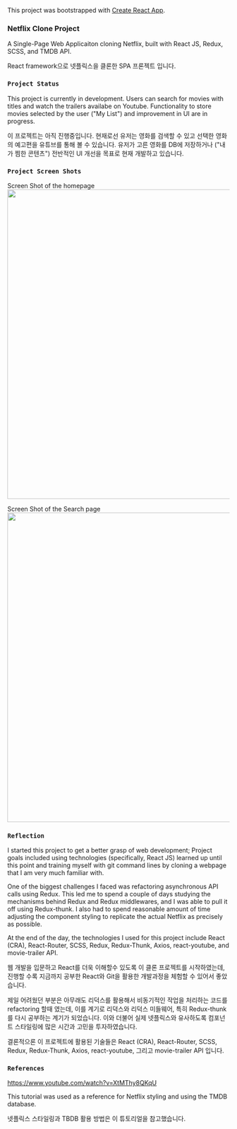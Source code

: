 This project was bootstrapped with [Create React App](https://github.com/facebook/create-react-app).

### Netflix Clone Project

A Single-Page Web Applicaiton cloning Netflix, built with React JS, Redux, SCSS, and TMDB API.

React framework으로 넷플릭스을 클론한 SPA 프론젝트 입니다.

### `Project Status`

This project is currently in development. Users can search for movies with titles and watch the trailers availabe on Youtube. Functionality to store movies selected by the user ("My List") and improvement in UI are in progress.

이 프로젝트는 아직 진행중입니다. 현재로선 유저는 영화를 검색할 수 있고 선택한 영화의 예고편을 유튜브를 통해 볼 수 있습니다. 유저가 고른 영화를 DB에 저장하거나 ("내가 찜한 콘텐츠") 전반적인 UI 개선을 목표로 현재 개발하고 있습니다.

### `Project Screen Shots`

Screen Shot of the homepage
<img height="700" src="./images/ScreenShot1.png">

Screen Shot of the Search page
<img height="700" src="./images/ScreenShot2.png">

### `Reflection`

I started this project to get a better grasp of web development; Project goals included using technologies (specifically, React JS) learned up until this point and training myself with git command lines by cloning a webpage that I am very much familiar with.

One of the biggest challenges I faced was refactoring asynchronous API calls using Redux. This led me to spend a couple of days studying the mechanisms behind Redux and Redux middlewares, and I was able to pull it off using Redux-thunk. I also had to spend reasonable amount of time adjusting the component styling to replicate the actual Netflix as precisely as possible.

At the end of the day, the technologies I used for this project include React (CRA), React-Router, SCSS, Redux, Redux-Thunk, Axios, react-youtube, and movie-trailer API.

웹 개발을 입문하고 React를 더욱 이해할수 있도록 이 클론 프로젝트를 시작하였는데, 진행할 수록 지금까지 공부한 React와 Git을 활용한 개발과정을 체험할 수 있어서 좋았습니다.

제일 어려웠던 부분은 아무래도 리덕스를 활용해서 비동기적인 작업을 처리하는 코드를 refactoring 할때 였는데, 이를 계기로 리덕스와 리덕스 미들웨어, 특히 Redux-thunk를 다시 공부하는 계기가 되었습니다. 이와 더불어 실제 넷플릭스와 유사하도록 컴포넌트 스타일링에 많은 시간과 고민을 투자하였습니다.

결론적으론 이 프로젝트에 활용된 기술들은 React (CRA), React-Router, SCSS, Redux, Redux-Thunk, Axios, react-youtube, 그리고 movie-trailer API 입니다.

### `References`

https://www.youtube.com/watch?v=XtMThy8QKqU

This tutorial was used as a reference for Netflix styling and using the TMDB database.

넷플릭스 스타일링과 TBDB 활용 방법은 이 튜토리얼을 참고했습니다.
